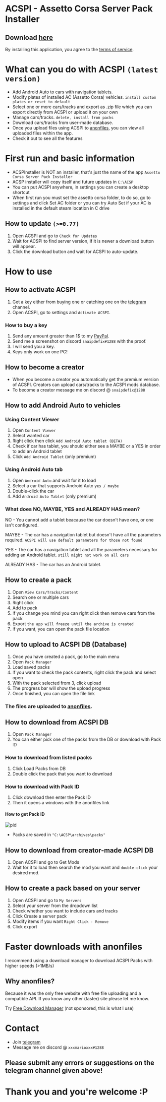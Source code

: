 # ACSPI - Assetto Corsa Server Pack Installer
## Download [here](https://github.com/ionutradu252/acspi/releases)

By installing this application, you agree to the [terms of service](/tos.md).

# What can you do with ACSPI `(latest version)`

- Add Android Auto to cars with navigation tablets.
- Modify plates of installed AC (Assetto Corsa) vehicles. `install custom plates or reset to default`
- Select one or more cars/tracks and export as .zip file which you can export directly from ACSPI or upload it on your own
- Manage cars/tracks. `delete, install from packs`
- Download cars/tracks from user-made database.
- Once you upload files using ACSPI to [anonfiles](https://anonfiles.com/), you can view all uploaded files within the app.
- Check it out to see all the features

# First run and basic information
- ACSPInstaller is NOT an installer, that's just the name of the app `Assetto Corsa Server Pack Installer`
- ACSP installer will copy itself and future updates in `C:\ACSP`
- You can put ACSPI anywhere, in settings you can create a desktop shortcut
- When first run you must set the assetto corsa folder, to do so, go to settings and click Set AC folder or you can try Auto Set if your AC is installed in the default steam location in C drive

## How to update `(>=0.77)`
1. Open ACSPI and go to `Check for Updates`
2. Wait for ACSPI to find server version, if it is newer a download button will appear.
3. Click the download button and wait for ACSPI to auto-update.

# How to use

## How to activate ACSPI
1. Get a key either from buying one or catching one on the [telegram](https://t.me/acspidev) channel.
2. Open ACSPI, go to settings and `Activate ACSPI`.

### How to buy a key
1. Send any amount greater than 1$ to my [PayPal](https://paypal.me/lionromania).
2. Send me a screenshot on discord `snaipdefix#1288` with the proof.
3. I will send you a key.
4. Keys only work on one PC!

## How to become a creator
- When you become a creator you automatically get the premium version of ACSPI. Creators can upload cars/tracks to the ACSPI mods database.
- To become a creator message me on discord @ `snaipdefix@1288`

## How to add Android Auto to vehicles
### Using Content Viewer
1. Open `Content Viewer`
2. Select wanted car
3. Right click then click `Add Android Auto tablet (BETA)`
4. Check if car has tablet, you should either see a MAYBE or a YES in order to add an Android tablet
5. Click `Add Android Tablet` (only premium)

### Using Android Auto tab
1. Open `Android Auto` and wait for it to load
2. Select a car that supports Android Auto `yes / maybe`
3. Double-click the car
4. Add `Android Auto Tablet` (only premium)
### What does NO, MAYBE, YES and ALREADY HAS mean?
NO - You cannot add a tablet beacause the car doesn't have one, or one isn't configured.

MAYBE - The car has a navigation tablet but doesn't have all the parameters required. `ACSPI will use default parameters for those not found`

YES - The car has a navigation tablet and all the parameters necessary for adding an Android tablet. `still might not work on all cars`

ALREADY HAS - The car has an Android tablet.

## How to create a pack
1. Open `View Cars/Tracks/Content`
2. Search one or multiple cars
3. Right click
4. Add to pack
5. If you change you mind you can right click then remove cars from the pack
6. Export `the app will freeze until the archive is created`
7. If you want, you can open the pack file location

## How to upload to ACSPI DB (Database)
1. Once you have created a pack, go to the main menu
2. Open `Pack Manager`
3. Load saved packs
4. If you want to check the pack contents, right click the pack and select open
5. With the pack selected from 3, click upload
6. The progress bar will show the upload progress
7. Once finished, you can open the file link
### The files are uploaded to [anonfiles](https://anonfiles.com/).

## How to download from ACSPI DB
1. Open `Pack Manager`
2. You can either pick one of the packs from the DB or download with Pack ID
### How to download from listed packs
1. Click Load Packs from DB
2. Double click the pack that you want to download
### How to download with Pack ID
1. Click download then enter the Pack ID
2. Then it opens a windows with the anonfiles link
#### How to get Pack ID
![pid](https://user-images.githubusercontent.com/72668032/158903933-e9c8c978-3cb1-4f49-a39a-cf8d29abf995.png)
- Packs are saved in `"C:\ACSP\archives\packs"`

## How to download from creator-made ACSPI DB
1. Open ACSPI and go to Get Mods
2. Wait for it to load then search the mod you want and `double-click` your desired mod.

## How to create a pack based on your server
1. Open ACSPI and go to `My Servers`
2. Select your server from the dropdown list
3. Check whether you want to include cars and tracks
4. Click Create a server pack
5. Modify items if you want `Right Click - Remove`
6. Click export

# Faster downloads with anonfiles
I recommend using a download manager to download ACSPI Packs with higher speeds (>1MB/s)

## Why anonfiles?
Because it was the only free website with free file uploading and a compatible API. If you know any other (faster) site please let me know.

Try [Free Download Manager](https://www.freedownloadmanager.org/) (not sponsored, this is what I use)



# Contact
- Join [telegram](https://t.me/acspidev)
- Message me on discord @ `xxxmarioxxx#1288`
## Please submit any errors or suggestions on the telegram channel given above!

# Thank you and you're welcome :P
